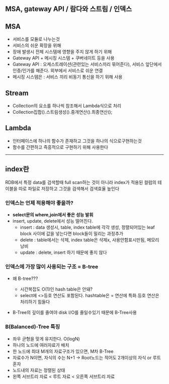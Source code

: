 ## MSA, gateway API / 람다와 스트림 / 인덱스


## MSA
- 서비스를 모듈로 나누는것
- 서비스의 쉬운 확장을 위해
- 장애 발생시 전체 시스템에 영향을 주지 않게 하기 위해
- Gateway API + 메시징 시스템 + 쿠버네이트 등을 사용
- Gateway API : 오케스트레이션(관련있는 서비스끼리 묶어준다), 서비스 앞단에서 인증/인가를 해준다. 외부에서 서비스로 쉬운 연결
- 메시징 시스템은 : 서비스 끼리 비동기 통신을 하기 위해 사용

## Stream
- Collection의 요소를 하나씩 참조해서 Lambda식으로 처리
- Collection집합().스트림생성().중개연산().최종연산();

## Lambda
- 인터페이스에 하나의 함수가 존재하고 그것을 하나의 식으로구현하는것
- 함수를 간편하고 즉흥적으로 구현하기 위해 사용한다

---

## index란
RDB에서 특정 data를 검색할때 full scan하는 것이 아니라
index가 적용된 컬럼의 테이블을 따로 파일로 저장하고 그것을 검색해서 검색효율 높인다

### 인덱스는 언제 적용해야 좋을까?
- __select문의 where,join에서 좋은 성능 발휘__
- insert, update, delete에서 성능 떨어진다.
	- insert : data 생성시, table, index table에 각각 생성, 정렬되어있는 leaf block 사이에 값을 넣는다면 block들이 밀리는 과정추가
	- delete : table에서는 삭제, index table은 삭제x, 사용안함표시만됨, 메모리 낭비
	- update : delete, insert 하기 때문에 좋지 않다



### 인덱스에 가장 많이 사용되는 구조 = B-tree
- 왜 B-tree???
	- 시간복잡도 O(1)인 hash table은 안돼?
	- select에 <>등호 연산도 포함된다. hashtable은 = 연산에 특화.등호 연산은 처리하기 힘들다

- B-Tree의 깊이를 줄여야 disk I/O를 줄일수있기 때문에 B-Tree사용

### B(Balanced)-Tree 특징
- 좌우 균형을 맞게 유지한다. O(logN)
- 하나의 노드에 여러자료가 배치
- 한 노드에 최대 M개의 자료구조가 있으면, M차 B-Tree
- 자료수가 N이면, 자식의 수는 N+1 -> Root노드는 적어도 2개이상의 자식 or 루트혼자
- 노드내의 자료는 정렬된 상태
- 왼쪽 서브트리 자료 < 루트 자료 < 오른쪽 서브트리 자료
